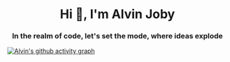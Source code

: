 <h1 align="center">Hi 👋, I'm Alvin Joby</h1>
<h3 align="center">In the realm of code, let's set the mode, where ideas explode</h3>

[![Alvin's github activity graph](https://github-readme-activity-graph.vercel.app/graph?username=Alvinjoby&theme=merko)](https://github.com/AlvinJoby/github-readme-activity-graph)

